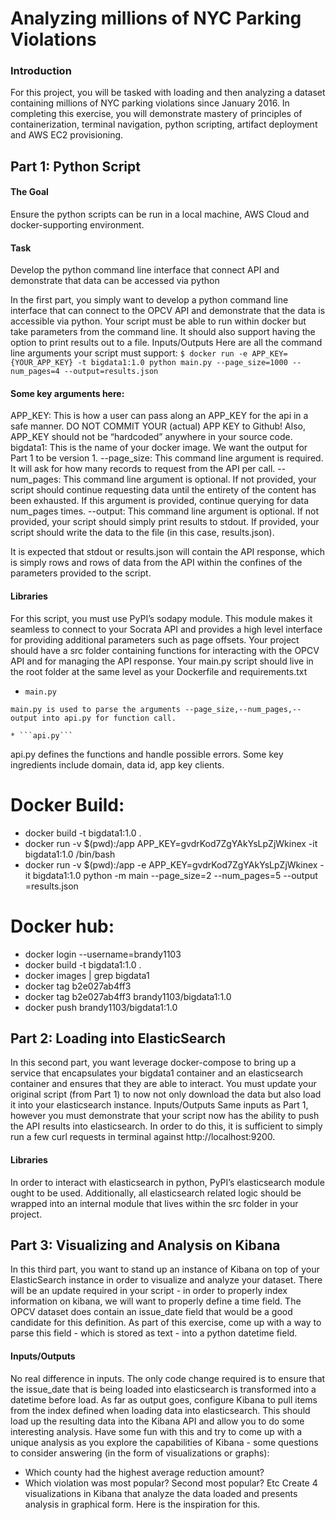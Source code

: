 # Analyzing millions of NYC Parking Violations
### Introduction
For this project, you will be tasked with loading and then analyzing a dataset containing millions of NYC parking violations since January 2016. In completing this exercise, you will demonstrate mastery of principles of containerization, terminal navigation, python scripting, artifact deployment and AWS EC2 provisioning.

## Part 1: Python Script
#### The Goal
Ensure the python scripts can be run in a local machine, AWS Cloud and docker-supporting environment.
#### Task
Develop the python command line interface that connect API and demonstrate that data can be accessed via python

In the first part, you simply want to develop a python command line interface that can connect to the OPCV API and demonstrate that the data is accessible via python.
Your script must be able to run within docker but take parameters from the command line. It should also support having the option to print results out to a file.
Inputs/Outputs
Here are all the command line arguments your script must support:
```$ docker run -e APP_KEY={YOUR_APP_KEY} -t bigdata1:1.0 python main.py --page_size=1000 --num_pages=4 --output=results.json```

#### Some key arguments here:
 APP_KEY: This is how a user can pass along an APP_KEY for the api in a safe manner. DO NOT COMMIT YOUR (actual) APP KEY to Github! Also, APP_KEY should not be “hardcoded” anywhere in your source code.
bigdata1: This is the name of your docker image. We want the output for Part 1 to be version 1.
--page_size: This command line argument is required. It will ask for how many records to request from the API per call.
--num_pages: This command line argument is optional. If not provided, your script should continue requesting data until the entirety of the content has been exhausted. If this argument is provided, continue querying for data num_pages times.
--output: This command line argument is optional. If not provided, your script should simply print results to stdout. If provided, your script should write the data to the file (in this case, results.json).

It is expected that stdout or results.json will contain the API response, which is simply rows and rows of data from the API within the confines of the parameters provided to the script.

#### Libraries
For this script, you must use PyPI’s sodapy module. This module makes it seamless to connect to your Socrata API and provides a high level interface for providing additional parameters such as page offsets.
Your project should have a src folder containing functions for interacting with the OPCV API and for managing the API response. Your main.py script should live in the root folder at the same level as your Dockerfile and requirements.txt

* ```main.py```
```
main.py is used to parse the arguments --page_size,--num_pages,--output into api.py for function call.

* ```api.py```
```
api.py defines the functions and handle possible errors.
Some key ingredients include domain, data id, app key clients. 

# Docker Build:
- docker build -t bigdata1:1.0 .
- docker run -v $(pwd):/app APP_KEY=gvdrKod7ZgYAkYsLpZjWkinex -it bigdata1:1.0 /bin/bash
- docker run -v $(pwd):/app -e APP_KEY=gvdrKod7ZgYAkYsLpZjWkinex -it bigdata1:1.0 python -m main --page_size=2 --num_pages=5 --output =results.json

# Docker hub:
- docker login --username=brandy1103
- docker build -t bigdata1:1.0 .
- docker images | grep bigdata1
- docker tag b2e027ab4ff3
- docker tag b2e027ab4ff3 brandy1103/bigdata1:1.0
- docker push brandy1103/bigdata1:1.0

## Part 2: Loading into ElasticSearch

In this second part, you want leverage docker-compose to bring up a service that encapsulates your bigdata1 container and an  elasticsearch container and ensures that they are able to interact. 
You must update your original script (from Part 1) to now not only download the data but also load it into your elasticsearch instance.
Inputs/Outputs
Same inputs as Part 1, however you must demonstrate that your script now has the ability to push the API results into elasticsearch.
In order to do this, it is sufficient to simply run a few curl requests in terminal against http://localhost:9200.

#### Libraries
In order to interact with elasticsearch in python, PyPI’s elasticsearch module ought to be used. Additionally, all elasticsearch related logic should be wrapped into an internal module that lives within the src folder in your project.

## Part 3: Visualizing and Analysis on Kibana
In this third part, you want to stand up an instance of Kibana on top of your ElasticSearch instance in order to visualize and analyze your dataset.
There will be an update required in your script - in order to properly index information on kibana, we will want to properly define a time field. The OPCV dataset does contain an issue_date  field that would be a good candidate for this definition. As part of this exercise, come up with a way to parse this field - which is stored as text - into a python datetime field.

#### Inputs/Outputs
No real difference in inputs. The only code change required is to ensure that the issue_date that is being loaded into elasticsearch is transformed into a datetime before load. 
As far as output goes, configure Kibana to pull items from the index defined when loading data into elasticsearch. This should load up the resulting data into the Kibana API and allow you to do some interesting analysis. 
Have some fun with this and try to come up with a unique analysis as you explore the capabilities of Kibana - some questions to consider answering (in the form of visualizations or graphs):
* Which county had the highest average reduction amount?
* Which violation was most popular? Second most popular? Etc
Create 4 visualizations in Kibana that analyze the data loaded and presents analysis in graphical form. Here is the inspiration for this.


